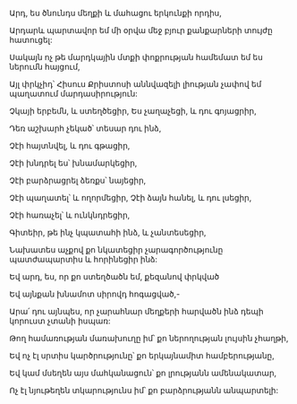 Արդ, ես ծնունդս մեղքի և մահացու երկունքի որդիս,

Արդարև պարտավոր եմ մի օրվա մեջ բյուր քանքարների տույժը հատուցել:

Սակայն ոչ թե մարդկային մտքի փոքրության համեմատ եմ ես ներումն հայցում,

Այլ փրկչիդ՝ Հիսուս Քրիստոսի աննվազելի լիության չափով եմ պաղատում մարդասիրություն:

Չկայի երբեմն, և ստեղծեցիր, Ես չաղաչեցի, և դու գոյացրիր,

Դեռ աշխարհ չեկած՝ տեսար դու ինձ,

Չէի հայտնվել, և դու գթացիր,

Չէի խնդրել ես՝ խնամարկեցիր,

Չէի բարձրացրել ձեռքս՝ նայեցիր,

Չէի պաղատել՝ և ողորմեցիր, Չէի ձայն հանել, և դու լսեցիր,

Չէի հառաչել՝ և ունկնդրեցիր,

Գիտեիր, թե ինչ կպատահի ինձ, և չանտեսեցիր,

Նախատես աչքով քո նկատեցիր չարագործությունը պատժապարտիս և հորինեցիր ինձ:

Եվ արդ, ես, որ քո ստեղծածն եմ, քեզանով փրկված

Եվ այնքան խնամոտ սիրովդ հոգացված,-

Արա՛ դու այնպես, որ չարահնար մեղքերի հարվածն ինձ դեպի կորուստ չտանի իսպառ:

Թող համառության մառախուղը իմ՝ քո ներողության լույսին չհաղթի,

Եվ ոչ էլ սրտիս կարծրությունը՝ քո երկայնամիտ համբերությանը,

Եվ կամ մսեղեն այս մահկանացուն՝ քո լրությանն ամենակատար,

Ոչ էլ նյութեղեն տկարությունս իմ՝ քո բարձրությանն անպարտելի: